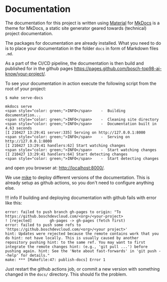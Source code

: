 # Documentation

The documentation for this project is written
using [Material](https://squidfunk.github.io/mkdocs-material/getting-started/)
for [MkDocs](https://www.mkdocs.org/) is a theme for MkDocs, a static site generator geared towards (technical) project
documentation.

The packages for documentation are already installed. What you need to do is to place your documentation in the
folder `docs` in form of Markdown files `.md`.

As a part of the CI/CD pipeline, the documentation is then build and published for in the github pages
https://pages.github.com/bosch-top98-ai-know/your-project/.

To see your documentation in action execute the following script from the root of your project:

<div class="termy" data-ty-typeDelay="10">

```console
$ make serve-docs

mkdocs serve
<span style="color: green;">INFO</span>    -  Building documentation...
<span style="color: green;">INFO</span>    -  Cleaning site directory
<span style="color: green;">INFO</span>    -  Documentation built in 4.63 seconds
[I 210427 13:29:41 server:335] Serving on http://127.0.0.1:8000
<span style="color: green;">INFO</span>    -  Serving on http://127.0.0.1:8000
[I 210427 13:29:41 handlers:62] Start watching changes
<span style="color: green;">INFO</span>    -  Start watching changes
[I 210427 13:29:41 handlers:64] Start detecting changes
<span style="color: green;">INFO</span>    -  Start detecting changes

```

</div>

and open you browser at: [http://localhost:8000/](http://localhost:8000/).

We use [mike](https://github.com/jimporter/mike) to deploy different versions of the documentation. This is already
setup as github actions, so you don't need to configure anything else.

!!! info If building and deploying documentation with github fails with error like this:
```
error: failed to push branch gh-pages to origin: "To https://github.boschdevcloud.com/<org>/<your-project>
! [rejected]        gh-pages -> gh-pages (fetch first)
error: failed to push some refs to 'https://github.boschdevcloud.com/<org>/<your project>'
hint: Updates were rejected because the remote contains work that you do hint: not have locally. This is usually caused by another repository pushing hint: to the same ref. You may want to first integrate the remote changes hint: (e.g., 'git pull ...') before pushing again. hint: See the 'Note about fast-forwards' in 'git push --help' for details."
make: *** [Makefile:47: publish-docs] Error 1
```
Just restart the github actions job, or commit a new version with something changed in the `docs/` directory. This
should fix the problem.
